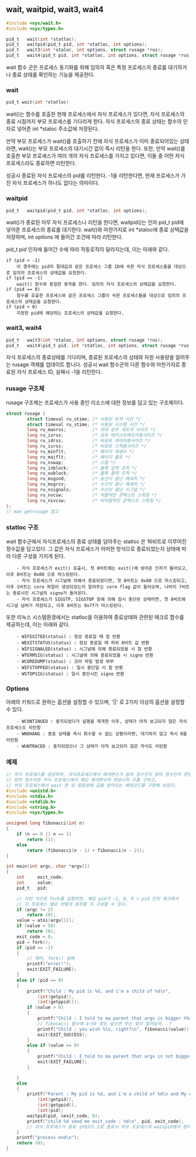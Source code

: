 
## wait, waitpid, wait3, wait4

```c
#include <sys/wait.h>
#include <sys/types.h>

pid_t	wait(int *statloc);
pid_t	waitpid(pid_t pid, int *statloc, int options);
pid_t	wait3(int *staloc, int options, struct rusage *rus);
pid_t	wait4(pid_t pid, int *statloc, int options, struct rusage *rus);
```

wait 함수 군은 프로세스 동기화를 위해 임의의 혹은 특정 프로세스의 종료를 대기하거나 종료 상태를 확인하는 기능을 제공한다.


### wait

```c
pid_t wait(int *statloc)
```

wait()는 함수를 호출한 현재 프로세스에서 자식 프로세스가 있다면, 자식 프로세스의 종료 시점까지 부모 프로세스를 기다리게 한다. 자식 프로세스의 종료 상태는 함수의 인자로 넣어준 int *staloc 주소값에 저장된다. 

만약 부모 프로세스가 wait()를 호출하기 전에 자식 프로세스가 이미 종료되어있는 상태라면, wait()는 부모 프로세스의 대기시간 없이 즉시 리턴을 한다. 또한, 만약 wait()를 호출한 부모 프로세스가 여러 개의 자식 프로세스를 가지고 있다면, 이들 중 어떤 자식 프로세스라도 종료하면 리턴한다.

성공시 종료된 자식 프로세스의 pid를 리턴한다. -1을 리턴한다면, 현재 프로세스가 가진 자식 프로세스가 하나도 없다는 의미이다.


### waitpid

```c
pid_t	waitpid(pid_t pid, int *statloc, int options);
```

wait()가 종료된 아무 자식 프로세스나 리턴을 한다면, waitpid()는 인자 pid_t pid에 넣어준 프로세스의 종료를 대기한다. wait()와 마찬가지로 int *staloc에 종료 상택값을 저장하며, int options 에 들어간 조건에 따라 리턴한다.

pid_t pid 인자에 들어간 수에 따라 작동로직이 달라지는데, 이는 아래와 같다.

```
if (pid < -1)
	이 경우에는 pid의 절대값과 같은 프로세스 그룹 ID에 속한 자식 프로세스들을 대상으로 임의의 프로세스의 상태값을 요청한다.
if (pid == -1)
	wait() 함수와 동일한 동작을 한다. 임의의 자식 프로세스의 상태값을 요청한다.
if (pid == 0)
	함수를 호출한 프로세스와 같은 프로세스 그룹이 속한 프로세스들을 대상으로 임의의 프로세스의 상태값을 요청한다.
if (pid > 0)
	지정한 pid에 해당하는 프로세스의 상태값을 요청한다.
```

### wait3, wait4

```c
pid_t	wait3(int *staloc, int options, struct rusage *rus);
pid_t	wait4(pid_t pid, int *statloc, int options, struct rusage *rus);
```

자식 프로세스의 종료상태를 기다리며, 종료된 프로세스의 상태와 자원 사용량을 알려주는 rusage 객체를 업데이트 합니다. 성공시 wait 함수군의 다른 함수와 마찬가지로 종료된 자식 프로세스 ID, 실패시 -1을 리턴한다.

### rusage 구조체

rusage 구조체는 프로세스가 사용 중인 리소스에 대한 정보를 담고 있는 구조체이다.

```c
struct rusage {
        struct timeval ru_utime; /* 사용된 유저 시간 */
        struct timeval ru_stime; /* 사용된 시스템 시간 */
        long ru_maxrss;          /* 최대 상주 세트의 사이즈 */
        long ru_ixrss;           /* 공유 테키스트메모리총사이즈 */
        long ru_idrss;           /* 비공유 데이터총사이즈 */
        long ru_isrss;           /* 비공유 스택총사이즈 */
        long ru_minflt;          /* 페이지 재생수 */
        long ru_majflt;          /* 페이지 폴트 */
        long ru_nswap;           /* 스왑 */
        long ru_inblock;         /* 블록 입력 조작 */
        long ru_oublock;         /* 블록 출력 조작 */
        long ru_msgsnd;          /* 송신이 끝난 메세지 */
        long ru_msgrcv;          /* 수신이 끝난 메세지 */
        long ru_nsignals;        /* 수신이 끝난 시그널 */
        long ru_nvcsw;           /* 자발적인 콘텍스트 스위칭 */
        long ru_nivcsw;          /* 비자발적인 콘텍스트 스위칭 */
};
// man getrusage 참고
```

### statloc 구조

wait 함수군에서 자식프로세스의 종료 상태를 담아주는 statloc 은 16비트로 이루어진 정수값을 담고있다. 그 값은 자식 프로세스가 어떠한 방식으로 종료되었는지 상태에 따라 다른 구성을 가지게 된다.

```
	- 자식 프로세스가 exit() 호출시, 첫 8비트에는 exit()에 넣어준 인자가 들어오고, 이후 8비트는 0x00 으로 마스킹된다.
	- 자식 프로세스가 시그널에 의해서 종료되었다면, 첫 8비트는 0x00 으로 마스킹되고, 이후 1비트는 core 파일이 생성되었는지 알려주는 core flag 값이 들어오며, 나머지 7비트는 종료시킨 시그널의 signo가 들어온다.
	- 자식 프로세스가 SIGSTP, SIGSTOP 등에 의해 잠시 중단된 상태라면, 첫 8비트에 시그널 넘버가 저장되고, 이후 8비트는 0x7f가 마스킹된다.
```

또한 리눅스 시스템환경에서는 statloc을 이용하여 종료상태와 관련된 매크로 함수를 제공하는데, 이는 아래와 같다.

```
	- WIFEXITED(status) : 정상 종료일 때 참 반환
	- WEXITSTATUS(status) : 정상 종료일 때 하위 8비트 값 반환
	- WIFSIGNALED(status) : 시그널에 의해 종료되었을 시 참 반환
	- WTERMSIG(status) : 시그널에 의해 종료되었을 시 signo 반환
	- WCOREDUMP(status) : 코어 파일 발생 여부
	- WIFSTOPPED(status) : 일시 중단일 시 참 반환
	- WSTOPSIG(status) : 일시 중단시킨 signo 반환
```

### Options

아래의 키워드로 원하는 옵션을 설정할 수 있으며, '||' 로 2가지 이상의 옵션을 설정할 수 있다.

```
	- WCONTINUED : 중지되었다가 실행을 재개한 이후, 상태가 아직 보고되지 않은 자식 프로세스도 리턴함
	- WNOHANG : 종료 상태를 즉시 회수할 수 없는 상황이라면, 대기하지 않고 즉시 0을 리턴함
	- WUNTRACED : 중지되었으나 그 상태가 아직 보고되지 않은 자식도 리턴함
```







### 예제
```c
// 자식 프로세스를 생성하여, 자식프로세스에서 매개변수가 음의 정수인지 양의 정수인지 판별 후
// 양의 정수이면 자식 프로세스에서 해당 매개변수의 피보나치 수를 구하고,
// 부모 프로세스에서 wait 한 뒤 종료상태 값을 받아오는 예제코드를 구현해 보았다. 
#include <unistd.h>
#include <stdio.h>
#include <stdlib.h>
#include <string.h>
#include <sys/types.h>

unsigned long fibonacci(int n)
{
	if (n == 0 || n == 1)
		return (1);
	else
		return (fibonacci(n - 1) + fibonacci(n - 2));
}

int main(int argc, char *argv[])
{
	int		exit_code;
	int		value;
	pid_t	pid;

	// 이런 식으로 fork를 실행하면, 해당 pid가 -1, 0, 0 < pid 인지 체크해서
	// 각 프로세스 별로 어떻게 동작할 지 구성할 수 있다.
	if (argc != 2)
		return (0);
	value = atoi(argv[1]);
	if (value > 50)
		return (0);
	exit_code = 0;
	pid = fork();
	if (pid == -1)
	{
		// 에러, fork() 실패
		printf("error!");
		exit(EXIT_FAILURE);
	}
	else if (pid == 0)
	{
		printf("Child : My pid is %d, and i'm a child of %d\n",
			(int)getpid(),
			(int)getppid());
		if (value > 0)
		{
			printf("Child : I told to ma parent that argv is bigger than 0\n");
			// fibonacci 함수에 4~50 정도 넣으면 무슨 일이 일어날까...?
			printf("Child : you wish %lu, right?\n", fibonacci(value));
			exit(EXIT_SUCCESS);
		}
		else if (value <= 0)
		{
			printf("Child : I told to ma parent that argv is not bigger than 0\n");
			exit(EXIT_FAILURE);
		}

	}
	else
	{
		printf("Parent : My pid is %d, and i'm a child of %d\n and My child is %d\n",
			(int)getpid(),
			(int)getppid(),
			(int)pid);
		waitpid(pid, &exit_code, 0);
		printf("child %d send me exit_code : %d\n", pid, exit_code);
		// 자식 프로세스가 종료 상태코드 1로 종료시 부모 프로세스의 waitpid에서 받아내는 종료상태값은 256이 될 것이다. 설명가능?
	}
	printf("process end\n");
	return (0);
}
```